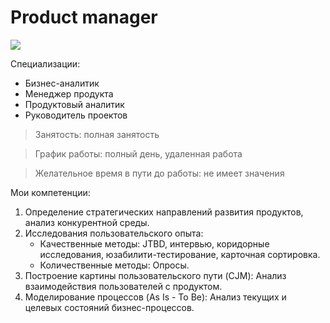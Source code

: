 
# Product manager
![](https://cs7.pikabu.ru/post_img/big/2018/07/06/7/1530872867174952171.jpg)

Специализации:  
* Бизнес-аналитик
* Менеджер продукта
* Продуктовый аналитик
* Руководитель проектов

>Занятость: полная занятость

>График работы: полный день, удаленная работа

>Желательное время в пути до работы: не имеет значения

Мои компетенции:
1. Определение стратегических направлений развития продуктов, анализ конкурентной среды.  
2. Исследования пользовательского опыта:  
   - Качественные методы: JTBD, интервью, коридорные исследования, юзабилити-тестирование, карточная сортировка. 
   - Количественные методы: Опросы.
3. Построение картины пользовательского пути (CJM): Анализ взаимодействия пользователей с продуктом.
4. Моделирование процессов (As Is - To Be): Анализ текущих и целевых состояний бизнес-процессов.
